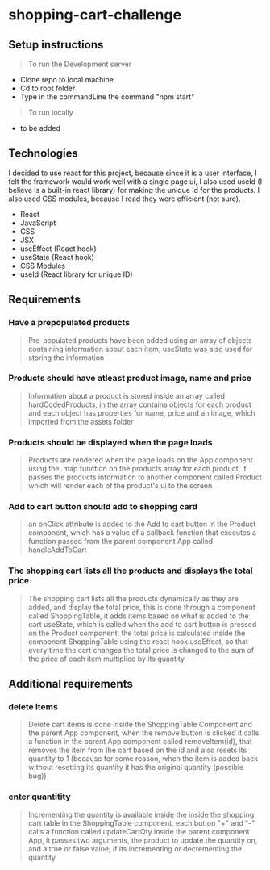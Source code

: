 # shopping-cart-challenge

## Setup instructions

> To run the Development server

- Clone repo to local machine
- Cd to root folder
- Type in the commandLine the command "npm start"

> To run locally

- to be added

## Technologies
I decided to use react for this project, because since it is a user interface, I felt the framework would work well with a single page ui, I also used useId (I believe is a built-in react library) for making the unique id for the products. I also used CSS modules, because I read they were efficient (not sure). 
- React
- JavaScript
- CSS
- JSX
- useEffect (React hook)
- useState (React hook)
- CSS Modules
- useId (React library for unique ID)

## Requirements

### Have a prepopulated products

> Pre-populated products have been added using an array of objects containing information about each item, useState was also used for storing the information

### Products should have atleast product image, name and price

> Information about a product is stored inside an array called hardCodedProducts, in the array contains objects for each product and each object has properties for name, price and an image, which imported from the assets folder

### Products should be displayed when the page loads

> Products are rendered when the page loads on the App component using the .map function on the products array for each product, it passes the products information to another component called Product which will render each of the product's ui to the screen

### Add to cart button should add to shopping card

> an onClick attribute is added to the Add to cart button in the Product component, which has a value of a callback function that executes a function passed from the parent component App called handleAddToCart

### The shopping cart lists all the products and displays the total price

> The shopping cart lists all the products dynamically as they are added, and display the total price, this is done through a component called ShoppingTable, it adds items based on what is added to the cart useState, which is called when the add to cart button is pressed on the Product component, the total price is calculated inside the component ShoppingTable using the react hook useEffect, so that every time the cart changes the total price is changed to the sum of the price of each item multiplied by its quantity

## Additional requirements

### delete items

> Delete cart items is done inside the ShoppingTable Component and the parent App component, when the remove button is clicked it calls a function in the parent App component called removeItem(id), that removes the item from the cart based on the id and also resets its quantity to 1 (because for some reason, when the item is added back without resetting its quantity it has the original quantity (possible bug))

### enter quantitity

> Incrementing the quantity is available inside the inside the shopping cart table in the ShoppingTable component, each button "+" and "-" calls a function called updateCartQty inside the parent component App, it passes two arguments, the product to update the quantity on, and a true or false value, if its incrementing or decrementing the quantity
